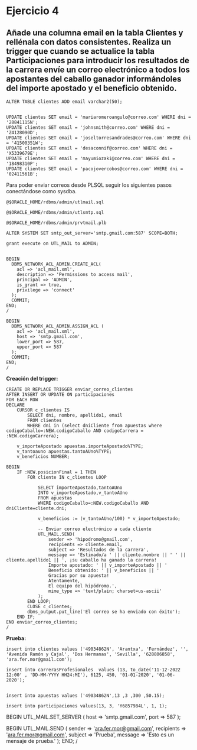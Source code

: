# Ejercicio 4

## Añade una columna email en la tabla Clientes y rellénala con datos consistentes. Realiza un trigger que cuando se actualice la tabla Participaciones para introducir los resultados de la carrera envíe un correo electrónico a todos los apostantes del caballo ganador informándoles del importe apostado y el beneficio obtenido.


```
ALTER TABLE clientes ADD email varchar2(50);


UPDATE clientes SET email = 'mariaromeroangulo@correo.com' WHERE dni = '28841115N';
UPDATE clientes SET email = 'johnsmith@correo.com' WHERE dni = 'Z4128090D';
UPDATE clientes SET email = 'joseltorresandrades@correo.com' WHERE dni = '41500351W';
UPDATE clientes SET email = 'desaconnif@correo.com' WHERE dni = 'X5339679E';
UPDATE clientes SET email = 'mayumiozaki@correo.com' WHERE dni = '18498310P';
UPDATE clientes SET email = 'pacojovercobos@correo.com' WHERE dni = '02411561B';
```

Para poder enviar correos desde PLSQL seguir los siguientes pasos conectándose como sysdba.

```
@$ORACLE_HOME/rdbms/admin/utlmail.sql

@$ORACLE_HOME/rdbms/admin/utlsmtp.sql

@$ORACLE_HOME/rdbms/admin/prvtmail.plb

ALTER SYSTEM SET smtp_out_server='smtp.gmail.com:587' SCOPE=BOTH;

grant execute on UTL_MAIL to ADMIN;


BEGIN
  DBMS_NETWORK_ACL_ADMIN.CREATE_ACL(
    acl => 'acl_mail.xml',
    description => 'Permissions to access mail',
    principal => 'ADMIN',
    is_grant => true,
    privilege => 'connect'
  );
  COMMIT;
END;
/

BEGIN
  DBMS_NETWORK_ACL_ADMIN.ASSIGN_ACL (
    acl => 'acl_mail.xml',
    host => 'smtp.gmail.com',
    lower_port => 587,
    upper_port => 587
  );
  COMMIT;
END;
/

```


**Creación del trigger:**

```
CREATE OR REPLACE TRIGGER enviar_correo_clientes
AFTER INSERT OR UPDATE ON participaciones
FOR EACH ROW
DECLARE
    CURSOR c_clientes IS
        SELECT dni, nombre, apellido1, email
        FROM clientes
        WHERE dni in (select dniCliente from apuestas where codigoCaballo=:NEW.codigoCaballo AND codigoCarrera = :NEW.codigoCarrera);

    v_importeApostado apuestas.importeApostado%TYPE;
    v_tantoauno apuestas.tantoAUno%TYPE;
    v_beneficios NUMBER;

BEGIN
    IF :NEW.posicionFinal = 1 THEN
        FOR cliente IN c_clientes LOOP

            SELECT importeApostado,tantoAUno
            INTO v_importeApostado,v_tantoAUno
            FROM apuestas
            WHERE codigoCaballo=:NEW.codigoCaballo AND dniCliente=cliente.dni;

            v_beneficios := (v_tantoAUno/100) * v_importeApostado;

            -- Enviar correo electrónico a cada cliente
            UTL_MAIL.SEND(
                sender => 'hipodromo@gmail.com',
                recipients => cliente.email,
                subject => 'Resultados de la carrera',
                message => 'Estimado/a ' || cliente.nombre || ' ' || cliente.apellido1 || ', ¡su caballo ha ganado la carrera!
                Importe apostado: ' || v_importeApostado || '
                Beneficio obtenido: ' || v_beneficios || '
                Gracias por su apuesta!
                Atentamente,
                El equipo del hipódromo.',
                mime_type => 'text/plain; charset=us-ascii'
            );
        END LOOP;
        CLOSE c_clientes;
        dbms_output.put_line('El correo se ha enviado con éxito');
    END IF;
END enviar_correo_clientes;
/
```










**Prueba:**

```
insert into clientes values ('49034862N', 'Arantxa', 'Fernández', '', 'Avenida Ramón y Cajal', 'Dos Hermanas', 'Sevilla', '628806858', 'ara.fer.mor@gmail.com');

insert into carrerasProfesionales  values (13, to_date('11-12-2022 12:00' , 'DD-MM-YYYY HH24:MI'), 6125, 450, '01-01-2020', '01-06-2020');


insert into apuestas values ('49034862N',13 ,3 ,300 ,50.15);

insert into participaciones values(13, 3, 'Y6857984L', 1, 1);
```








BEGIN
  UTL_MAIL.SET_SERVER (
    host => 'smtp.gmail.com',
    port => 587
  );
  

BEGIN
  UTL_MAIL.SEND (
    sender => 'ara.fer.mor@gmail.com',
    recipients => 'ara.fer.mor@gmail.com',
    subject => 'Prueba',
    message => 'Esto es un mensaje de prueba.'
  );
END;
/

